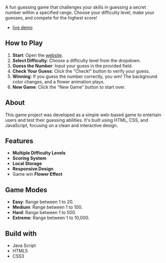 
A fun guessing game that challenges your skills in guessing a secret number within a specified range. Choose your difficulty level, make your guesses, and compete for the highest score!
- [live demo](https://guess.karansencha.com/)



## How to Play
1. **Start**: Open the [website](https://guess.karansencha/).
2. **Select Difficulty**: Choose a difficulty level from the dropdown.
3. **Guess the Number**: Input your guess in the provided field.
4. **Check Your Guess**: Click the "Check!" button to verify your guess.
5. **Winning**: If you guess the number correctly, you win! The background color changes, and a flower animation plays.
6. **New Game**: Click the "New Game" button to start over.

## About
This game project was developed as a simple web-based game to entertain users and test their guessing abilities. It's built using HTML, CSS, and JavaScript, focusing on a clean and interactive design.


## Features
- **Multiple Difficulty Levels**
- **Scoring System**
- **Local Storage**
- **Responsive Design**
- Game win **Flower Effect**
  
## Game Modes
- **Easy**: Range between 1 to 20.
- **Medium**: Range between 1 to 100.
- **Hard**: Range between 1 to 500.
- **Extreme**: Range between 1 to 10,000.
  

## Build with
- Java Script
- HTML5
- CSS3